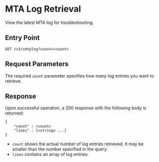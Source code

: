 # MTA Log Retrieval

View the latest MTA log for troubleshooting.

## Entry Point

`GET /v3/smtplog?count=<count>`

## Request Parameters

The required `count` parameter specifies how many log entries you want to retrieve.

## Response

Upon successful operation, a 200 response with the following body is returned:

```
{
    "count" : <count>
    "lines" : [<string> ...]
}

```

- `count` shows the actual number of log entries retrieved.
It may be smaller than the number specified in the query.
- `lines` contains an array of log entries.
